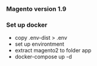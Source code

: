### Magento version 1.9
### Set up docker
- copy .env-dist > .env
- set up environtment
- extract magento2 to folder app
- docker-compose up -d

